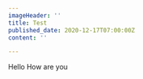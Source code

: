 ```yaml
---
imageHeader: ''
title: Test
published_date: 2020-12-17T07:00:00Z
content: ''

---
```

Hello How are you